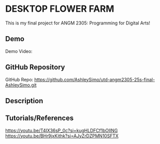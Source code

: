 # DESKTOP FLOWER FARM
This is my final project for ANGM 2305: Programming for Digital Arts!

## Demo
Demo Video: <URL>

## GitHub Repository
GitHub Repo: https://github.com/AshleySimo/utd-angm2305-25s-final-AshleySimo.git

## Description


## Tutorials/References
https://youtu.be/T4IX36sP_0c?si=kugHLDFCf1bOIlNG
https://youtu.be/BHr9jxKithk?si=AJyZrDZPMN10SFTX
